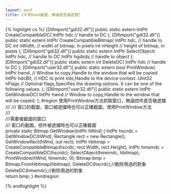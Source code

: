 ```yaml
---
layout: post
title: c＃用hwnd截圖，無論是否被遮擋?
---
```

{% highlight cs %}
 [DllImport("gdi32.dll")]
 public static extern IntPtr CreateCompatibleDC(
 IntPtr hdc // handle to DC
 );
 [DllImport("gdi32.dll")]
 public static extern IntPtr CreateCompatibleBitmap(
 IntPtr hdc, // handle to DC
 int nWidth, // width of bitmap, in pixels
 int nHeight // height of bitmap, in pixels
 );
 [DllImport("gdi32.dll")]
 public static extern IntPtr SelectObject(
 IntPtr hdc, // handle to DC
 IntPtr hgdiobj // handle to object
 );
 [DllImport("gdi32.dll")]
 public static extern int DeleteDC(
 IntPtr hdc // handle to DC
 );
 [DllImport("user32.dll")]
 public static extern bool PrintWindow(
 IntPtr hwnd, // Window to copy,Handle to the window that will be copied.
 IntPtr hdcBlt, // HDC to print into,Handle to the device context. 
 UInt32 nFlags // Optional flags,Specifies the drawing options. It can be one of the following values. 
 );
 [DllImport("user32.dll")]
 public static extern IntPtr GetWindowDC(
 IntPtr hwnd // Window to copy,Handle to the window that will be copied.
 );
#region 使用PrintWindow方法抓取窗口，無論控件是否被遮擋
/// 
/// 窗口的截圖，窗口被遮擋時也可以正確截圖，使用PrintWindow方法  
///   
///需要被截圖的窗口  
/// 窗口的截圖，控件被遮擋時也可以正確截圖  
private static Bitmap GetWindow(IntPtr hWnd)
{
    IntPtr hscrdc = GetWindowDC(hWnd);
    Rectangle rect = new Rectangle();
    GetWindowRect(hWnd, out rect);
    IntPtr hbitmap = CreateCompatibleBitmap(hscrdc, rect.Width, rect.Height);
    IntPtr hmemdc = CreateCompatibleDC(hscrdc);
    SelectObject(hmemdc, hbitmap);
    PrintWindow(hWnd, hmemdc, 0);
    Bitmap bmp = Bitmap.FromHbitmap(hbitmap);
    DeleteDC(hscrdc);//刪除用過的對象  
    DeleteDC(hmemdc);//刪除用過的對象  
    return bmp;
}
#endregion 

{% endhighlight %}
